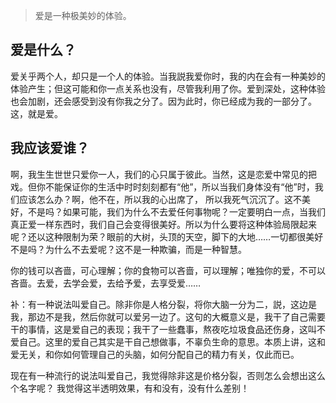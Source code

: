 
> 爱是一种极美妙的体验。

## 爱是什么？

爱关乎两个人，却只是一个人的体验。当我説我爱你时，我的内在会有一种美妙的体验产生；但这可能和你一点关系也没有，尽管我利用了你。爱到深处，这种体验也会加剧，还会感受到没有你我之分了。因为此时，你已经成为我的一部分了。这，就是爱。

## 我应该爱谁？

啊，我生生世世只爱你一人，我们的心只属于彼此。当然，这是恋爱中常见的把戏。但你不能保证你的生活中时时刻刻都有“他”，所以当我们身体没有“他”时，我们应该怎么办？啊，他不在，所以我的心出席了， 所以我死气沉沉了。这不美好，不是吗？如果可能，我们为什么不去爱任何事物呢？一定要明白一点，当我们真正爱一样东西时，我们自己会变得很美好。所以为什么要将这种体验局限起来呢？还以这种限制为荣？眼前的大树，头顶的天空，脚下的大地……一切都很美好不是吗？为什么不去爱呢？这不是一种欺骗，而是一种智慧。

你的钱可以吝啬，可心理解；你的食物可以吝啬，可以理解；唯独你的爱，不可以吝啬。去爱，去学会爱，去给予爱，去享受爱……

补：有一种说法叫爱自己。除非你是人格分裂，将你大脑一分为二，説，这边是我，那边不是我，然后你就可以爱另一边了。这句的大概意义是，我干了自己需要干的事情，这是爱自己的表现；我干了一些蠢事，熬夜吃垃圾食品还伤身，这叫不爱自己。这里的爱自己其实是干自己想做事，不辜负生命的意思。本质上讲，这和爱无关，和你如何管理自己的头脑，如何分配自己的精力有关，仅此而已。

现在有一种流行的说法叫爱自己，我觉得除非这是价格分裂，否则怎么会想出这么个名字呢？
我觉得这半透明效果，有和没有，没有什么差别！


